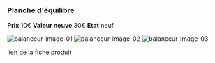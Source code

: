 ### Planche d'équilibre
**Prix** 10€
**Valeur neuve** 30€
**Etat** neuf

![balanceur-image-01](https://github.com/kigiri/annonces/raw/master/src/balanceur/01.jpg)
![balanceur-image-02](https://github.com/kigiri/annonces/raw/master/src/balanceur/02.jpg)
![balanceur-image-03](https://github.com/kigiri/annonces/raw/master/src/balanceur/03.jpg)

[lien de la fiche produit](https://www.decathlon.fr/planche-dequilibre-id_8343000.html)
